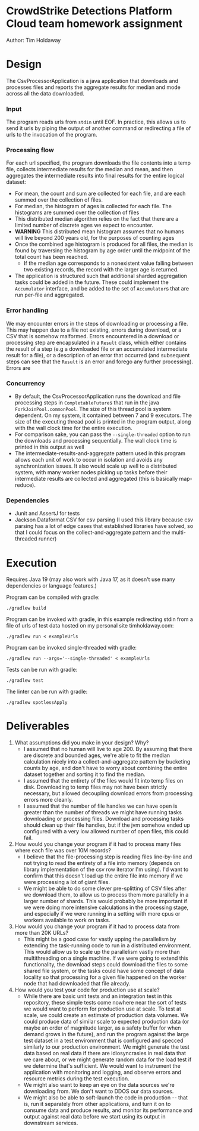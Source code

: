# CrowdStrike Detections Platform Cloud team homework assignment
Author: Tim Holdaway

# Design
The CsvProcessorApplication is a java application that downloads and processes files and reports the aggregate results for median and mode across all the data downloaded.

### Input
The program reads urls from `stdin` until EOF. In practice, this allows us to send it urls by piping the output of another command or redirecting a file of urls to the invocation of the program.

### Processing flow
For each url specified, the program downloads the file contents into a temp file, collects intermediate results for the median and mean, and then aggregates the intermediate results into final results for the entire logical dataset:
* For mean, the count and sum are collected for each file, and are each summed over the collection of files.
* For median, the histogram of ages is collected for each file. The histograms are summed over the collection of files
* This distributed median algorithm relies on the fact that there are a limited number of discrete ages we expect to encounter.
* **WARNING** This distributed mean histogram assumes that no humans will live beyond 200 years old, for the purposes of counting ages
* Once the combined age histogram is produced for all files, the median is found by traversing the histogram by age order until the midpoint of the total count has been reached.
	* If the median age corresponds to a nonexistent value falling between two existing records, the record with the larger age is returned.
* The application is structured such that additional sharded aggregation tasks could be added in the future. These could implement the `Accumulator` interface, and be added to the set of `Accumulator`s that are run per-file and aggregated.

### Error handling
We may encounter errors in the steps of downloading or processing a file. This may happen due to a file not existing, errors during download, or a CSV that is somehow malformed. Errors encountered in a download or processing step are encapsulated in a `Result` class, which either contains the result of a step (e.g a downloaded file or an accumulated intermediate result for a file), or a description of an error that occurred (and subsequent steps can see that the `Result` is an error and forego any further processing).
Errors are

### Concurrency
* By default, the CsvProcessorApplication runs the download and file processing steps in `CompletableFuture`s that run in the java `ForkJoinPool.commonPool`. The size of this thread pool is system dependent. On my system, it contained between 7 and 9 executors. The size of the executing thread pool is printed in the program output, along with the wall clock time for the entire execution.
* For comparison sake, you can pass the `--single-threaded` option to run the downloads and processing sequentially. The wall clock time is printed in this output as well
* The intermediate-results-and-aggregate pattern used in this program allows each unit of work to occur in isolation and avoids any synchronization issues. It also would scale up well to a distributed system, with many worker nodes picking up tasks before their intermediate results are collected and aggregated (this is basically map-reduce).

### Dependencies
* Junit and AssertJ for tests
* Jackson Dataformat CSV for csv parsing (I used this library because csv parsing has a lot of edge cases that established libraries have solved, so that I could focus on the collect-and-aggregate pattern and the multi-threaded runner)

# Execution

Requires Java 19 (may also work with Java 17, as it doesn't use many dependencies or language features.)

Program can be compiled with gradle:
```
./gradlew build
```

Program can be invoked with gradle, in this example redirecting stdin from a file of urls of test data hosted on my personal site timholdaway.com:
```
./gradlew run < exampleUrls
```

Program can be invoked single-threaded with gradle:
```
./gradlew run --args='--single-threaded' < exampleUrls

```

Tests can be run with gradle:
```
./gradlew test
```

The linter can be run with gradle:
```
./gradlew spotlessApply
```

# Deliverables
1. What assumptions did you make in your design? Why?
	* I assumed that no human will live to age 200. By assuming that there are discrete and bounded ages, we're able to fit the median calculation nicely into a collect-and-aggregate pattern by bucketing counts by age, and don't have to worry about combining the entire dataset together and sorting it to find the median.
	* I assumed that the entirety of the files would fit into temp files on disk. Downloading to temp files may not have been strictly necessary, but allowed decoupling download errors from processing errors more cleanly.
	* I assumed that the number of file handles we can have open is greater than the number of threads we might have running tasks downloading or processing files. Download and processing tasks should clean up their file handles, but if the jvm somehow ended up configured with a very low allowed number of open files, this could fail.
2. How would you change your program if it had to process many files where each file was over 10M records?
	* I believe that the file-processing step is reading files line-by-line and not trying to read the entirety of a file into memory (depends on library implementation of the csv row iterator I'm using). I'd want to confirm that this doesn't load up the entire file into memory if we were processing a lot of giant files.
	* We might be able to do some clever pre-splitting of CSV files after we download them, to allow us to process them more parallelly in a larger number of shards. This would probably be more important if we were doing more intensive calculations in the processing stage, and especially if we were running in a setting with more cpus or workers available to work on tasks.
3. How would you change your program if it had to process data from more than 20K URLs?
	* This might be a good case for vastly upping the parallelism by extending the task-running code to run in a distributed environment. This would allow us to scale up the parallelism vastly more than multithreading on a single machine. If we were going to extend this functionality, the download steps could download the files to some shared file system, or the tasks could have some concept of data locality so that processing for a given file happened on the worker node that had downloaded that file already.
4. How would you test your code for production use at scale?
	* While there are basic unit tests and an integration test in this repository, these simple tests come nowhere near the sort of tests we would want to perform for production use at scale. To test at scale, we could create an estimate of production data volumes. We could produce data of similar scale to expected production data (or maybe an order of magnitude larger, as a safety buffer for when demand grows in the future), and run the program against the large test dataset in a test environment that is configured and specced similarly to our production environment. We might generate the test data based on real data if there are idiosyncrasies in real data that we care about, or we might generate random data for the load test if we determine that's sufficient. We would want to instrument the application with monitoring and logging, and observe errors and resource metrics during the test execution.
	* We might also want to keep an eye on the data sources we're downloading from. We don't want to DDOS our data sources.
	* We might also be able to soft-launch the code in production -- that is, run it separately from other applications, and turn it on to consume data and produce results, and monitor its performance and output against real data before we start using its output in downstream services.
